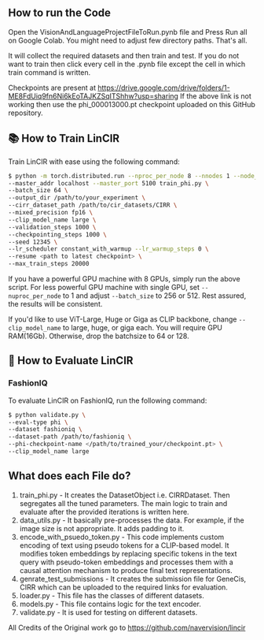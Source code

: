 ## How to run the Code
Open the VisionAndLanguageProjectFileToRun.pynb file and Press Run all on Google Colab. You might need to adjust few directory paths. That's all.

It will collect the required datasets and then train and test. If you do not want to train then click every cell in the .pynb file except the cell in which train command is written.

Checkpoints are present at https://drive.google.com/drive/folders/1-ME8FdUiq9fn6Ni6kEoTAJKZSqITShhw?usp=sharing
If the above link is not working then use the phi_000013000.pt checkpoint uploaded on this GitHub repository.

## 📚 How to Train LinCIR
Train LinCIR with ease using the following command:

```bash
$ python -m torch.distributed.run --nproc_per_node 8 --nnodes 1 --node_rank 0 \
--master_addr localhost --master_port 5100 train_phi.py \
--batch_size 64 \
--output_dir /path/to/your_experiment \
--cirr_dataset_path /path/to/cir_datasets/CIRR \
--mixed_precision fp16 \
--clip_model_name large \
--validation_steps 1000 \
--checkpointing_steps 1000 \
--seed 12345 \
--lr_scheduler constant_with_warmup --lr_warmup_steps 0 \
--resume <path to latest checkpoint> \
--max_train_steps 20000
```

If you have a powerful GPU machine with 8 GPUs, simply run the above script. For less powerful GPU machine with single GPU, set `--nuproc_per_node` to 1 and adjust `--batch_size` to 256 or 512. Rest assured, the results will be consistent.

If you'd like to use ViT-Large, Huge or Giga as CLIP backbone, change `--clip_model_name` to large, huge, or giga each. You will require GPU RAM(16Gb). Otherwise, drop the batchsize to 64 or 128.

## 💯 How to Evaluate LinCIR
### FashionIQ
To evaluate LinCIR on FashionIQ, run the following command:

```bash
$ python validate.py \
--eval-type phi \
--dataset fashioniq \
--dataset-path /path/to/fashioniq \
--phi-checkpoint-name </path/to/trained_your/checkpoint.pt> \
--clip_model_name large
```

## What does each File do?
1) train_phi.py - It creates the DatasetObject i.e. CIRRDataset. Then segregates all the tuned parameters. The main logic to train and evaluate after the provided iterations is written here.
2) data_utils.py - It basically pre-processes the data. For example, if the image size is not appropriate. It adds padding to it.
3) encode_with_psuedo_token.py - This code implements custom encoding of text using pseudo tokens for a CLIP-based model. It modifies token embeddings by replacing specific tokens in the text query with pseudo-token embeddings and processes them with a causal attention mechanism to produce final text representations.
4) genrate_test_submissions - It creates the submission file for GeneCis, CIRR which can be uploaded to the required links for evaluation.
5) loader.py - This file has the classes of different datasets.
6) models.py - This file contains logic for the text encoder.
7) validate.py - It is used for testing on different datasets.

All Credits of the Original work go to https://github.com/navervision/lincir
